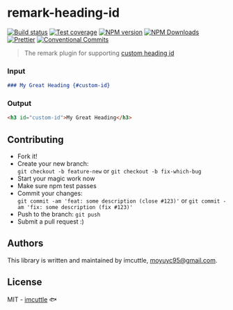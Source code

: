 # remark-heading-id

[![Build status](https://img.shields.io/travis/imcuttle/remark-heading-id/master.svg?style=flat-square)](https://travis-ci.org/imcuttle/remark-heading-id)
[![Test coverage](https://img.shields.io/codecov/c/github/imcuttle/remark-heading-id.svg?style=flat-square)](https://codecov.io/github/imcuttle/remark-heading-id?branch=master)
[![NPM version](https://img.shields.io/npm/v/remark-heading-id.svg?style=flat-square)](https://www.npmjs.com/package/remark-heading-id)
[![NPM Downloads](https://img.shields.io/npm/dm/remark-heading-id.svg?style=flat-square&maxAge=43200)](https://www.npmjs.com/package/remark-heading-id)
[![Prettier](https://img.shields.io/badge/code_style-prettier-ff69b4.svg?style=flat-square)](https://prettier.io/)
[![Conventional Commits](https://img.shields.io/badge/Conventional%20Commits-1.0.0-yellow.svg?style=flat-square)](https://conventionalcommits.org)

> The remark plugin for supporting [custom heading id](https://www.markdownguide.org/extended-syntax/#heading-ids)

### Input

```markdown
### My Great Heading {#custom-id}
```

### Output

```html
<h3 id="custom-id">My Great Heading</h3>
```

## Contributing

- Fork it!
- Create your new branch:  
  `git checkout -b feature-new` or `git checkout -b fix-which-bug`
- Start your magic work now
- Make sure npm test passes
- Commit your changes:  
  `git commit -am 'feat: some description (close #123)'` or `git commit -am 'fix: some description (fix #123)'`
- Push to the branch: `git push`
- Submit a pull request :)

## Authors

This library is written and maintained by imcuttle, <a href="mailto:moyuyc95@gmail.com">moyuyc95@gmail.com</a>.

## License

MIT - [imcuttle](https://github.com/imcuttle) 🐟
